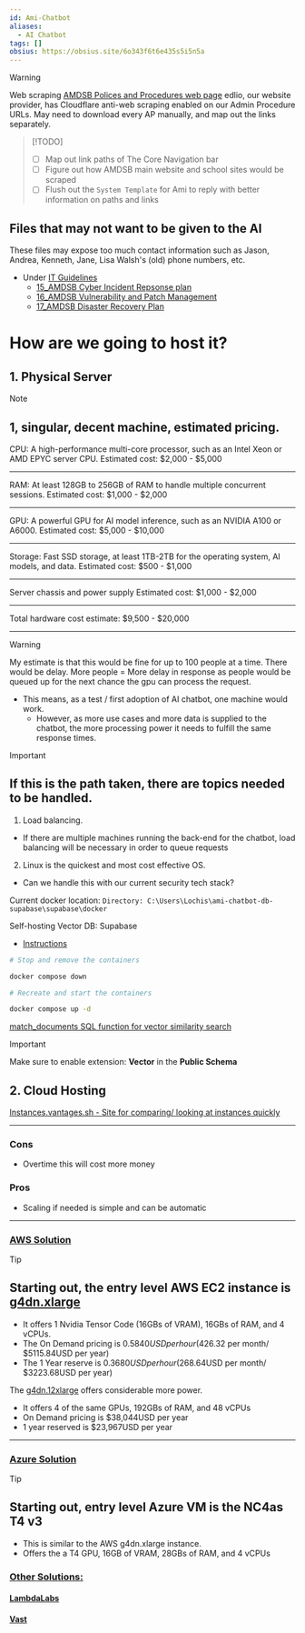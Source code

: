 ```yaml
---
id: Ami-Chatbot
aliases:
  - AI Chatbot
tags: []
obsius: https://obsius.site/6o343f6t6e435s5i5n5a
---
```


> [!WARNING]
> Web scraping [AMDSB Polices and Procedures web page](https://www.amdsb.ca/apps/pages/policiesprocedures)
> edlio, our website provider, has Cloudflare anti-web scraping enabled on our Admin Procedure URLs.
> May need to download every AP manually, and map out the links separately.

> [!TODO]
>
> - [ ] Map out link paths of The Core Navigation bar
> - [ ] Figure out how AMDSB main website and school sites would be scraped
> - [ ] Flush out the `System Template` for Ami to reply with better information on paths and links

## Files that may not want to be given to the AI

These files may expose too much contact information such as Jason, Andrea, Kenneth, Jane, Lisa Walsh's (old) phone numbers, etc.

- Under [IT Guidelines](https://amdsb.sharepoint.com/sites/Info/SSS/Documents/Forms/AllItems.aspx?viewpath=%2Fsites%2FInfo%2FSSS%2FDocuments%2FForms%2FAllItems%2Easpx&id=%2Fsites%2FInfo%2FSSS%2FDocuments%2FIT%20Information%20%26%20Resources%2FIT%20Guidelines&viewid=67b932a0%2Dcd43%2D4b96%2Db390%2Da8f723df8543)
  - [15_AMDSB Cyber Incident Repsonse plan](https://amdsb.sharepoint.com/:b:/r/sites/Info/SSS/Documents/IT%20Information%20%26%20Resources/IT%20Guidelines/15_AMDSB%20Cyber%20Incident%20Reponse%20Plan.pdf?csf=1&web=1&e=g2jRie)
  - [16_AMDSB Vulnerability and Patch Management](https://amdsb.sharepoint.com/:b:/r/sites/Info/SSS/Documents/IT%20Information%20%26%20Resources/IT%20Guidelines/16_AMDSB%20Vulnerability%20and%20Patch%20Management%20Guidelines.pdf?csf=1&web=1&e=i4Rq8a)
  - [17_AMDSB Disaster Recovery Plan](https://amdsb.sharepoint.com/:b:/r/sites/Info/SSS/Documents/IT%20Information%20%26%20Resources/IT%20Guidelines/17_AMDSB%20Disaster%20Recovery%20Plan.pdf?csf=1&web=1&e=CBewQd)

# How are we going to host it?

## 1. Physical Server

> [!NOTE]
>
> ## 1, singular, decent machine, estimated pricing.
>
> CPU: A high-performance multi-core processor, such as an Intel Xeon or AMD EPYC server CPU.
> Estimated cost: $2,000 - $5,000
>
> ---
>
> RAM: At least 128GB to 256GB of RAM to handle multiple concurrent sessions.
> Estimated cost: $1,000 - $2,000
>
> ---
>
> GPU: A powerful GPU for AI model inference, such as an NVIDIA A100 or A6000.
> Estimated cost: $5,000 - $10,000
>
> ---
>
> Storage: Fast SSD storage, at least 1TB-2TB for the operating system, AI models, and data.
> Estimated cost: $500 - $1,000
>
> ---
>
> Server chassis and power supply
> Estimated cost: $1,000 - $2,000
>
> ---
>
> Total hardware cost estimate: $9,500 - $20,000

---

> [!WARNING]
> My estimate is that this would be fine for up to 100 people at a time. There would be delay.
> More people = More delay in response as people would be queued up for the next chance the gpu can process the request.
>
> - This means, as a test / first adoption of AI chatbot, one machine would work.
>   - However, as more use cases and more data is supplied to the chatbot, the more processing power it needs to fulfill the same response times.

> [!important]
>
> ## If this is the path taken, there are topics needed to be handled.
>
> 1. Load balancing.
>
> - If there are multiple machines running the back-end for the chatbot, load balancing will be necessary in order to queue requests
>
> 2. Linux is the quickest and most cost effective OS.
>
> - Can we handle this with our current security tech stack?

Current docker location: `Directory: C:\Users\Lochis\ami-chatbot-db-supabase\supabase\docker`

Self-hosting Vector DB: Supabase

- [Instructions](https://supabase.com/docs/guides/self-hosting/docker)

```bash
# Stop and remove the containers

docker compose down

# Recreate and start the containers

docker compose up -d
```

[match_documents SQL function for vector similarity search](match_documents.md)

> [!IMPORTANT]
> Make sure to enable extension: **Vector** in the **Public Schema**

## 2. Cloud Hosting

[Instances.vantages.sh - Site for comparing/ looking at instances quickly](https://instances.vantage.sh/)

---

### Cons

- Overtime this will cost more money

### Pros

- Scaling if needed is simple and can be automatic

---

### <u>AWS Solution</u>

> [!TIP]
>
> ## Starting out, the entry level AWS EC2 instance is [g4dn.xlarge](https://instances.vantage.sh/aws/ec2/g4dn.xlarge)
>
> - It offers 1 Nvidia Tensor Code (16GBs of VRAM), 16GBs of RAM, and 4 vCPUs.
> - The On Demand pricing is $0.5840USD per hour ($426.32 per month/ $5115.84USD per year)
> - The 1 Year reserve is $0.3680USD per hour ($268.64USD per month/ $3223.68USD per year)

The [g4dn.12xlarge](https://instances.vantage.sh/aws/ec2/g4dn.12xlarge?region=ca-central-1&os=linux&cost_duration=annually&reserved_term=Standard.noUpfront) offers considerable more power.

- It offers 4 of the same GPUs, 192GBs of RAM, and 48 vCPUs
- On Demand pricing is $38,044USD per year
- 1 year reserved is $23,967USD per year

---

### <u>Azure Solution</u>

> [!TIP]
>
> ## Starting out, entry level Azure VM is the NC4as T4 v3
>
> - This is similar to the AWS g4dn.xlarge instance.
> - Offers the a T4 GPU, 16GB of VRAM, 28GBs of RAM, and 4 vCPUs

### <u>Other Solutions:</u>

#### [LambdaLabs](https://lambdalabs.com/)

#### [Vast](https://vast.ai/)
